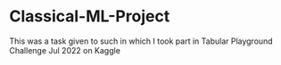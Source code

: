 # Classical-ML-Project
This was a task given to such in which I took part in Tabular Playground Challenge Jul 2022 on Kaggle
